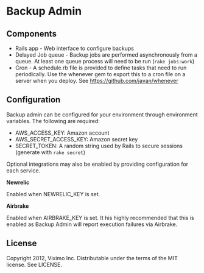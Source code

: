 Backup Admin
============


Components
----------

* Rails app - Web interface to configure backups
* Delayed Job queue - Backup jobs are performed asynchronously from a queue. At least one queue process will need to be run (`rake jobs:work`)
* Cron - A schedule.rb file is provided to define tasks that need to run periodically. Use the whenever gem to export this to a cron file on a server when you deploy. See https://github.com/javan/whenever


Configuration
-------------

Backup admin can be configured for your environment through environment variables. The following are required:

* AWS_ACCESS_KEY: Amazon account
* AWS_SECRET_ACCESS_KEY: Amazon secret key
* SECRET_TOKEN: A random string used by Rails to secure sessions (generate with `rake secret`)

Optional integrations may also be enabled by providing configuration for each service.

**Newrelic**

Enabled when NEWRELIC_KEY is set.

**Airbrake**

Enabled when AIRBRAKE_KEY is set. It his highly recommended that this is enabled as Backup Admin will report execution failures via Airbrake.

License
-------

Copyright 2012, Viximo Inc. Distributable under the terms of the MIT license. See LICENSE.